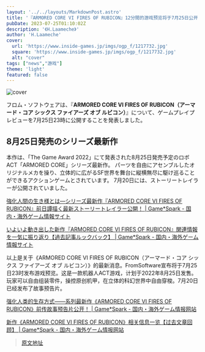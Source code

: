 ```yaml
---
layout: '../../layouts/MarkdownPost.astro'
title: '『ARMORED CORE VI FIRES OF RUBICON』12分間的游戏预览将于7月25日公开！'
pubDate: 2023-07-25T01:10:02Z
description: '《H.Laameche》'
author: 'H.Laameche'
cover:
  url: 'https://www.inside-games.jp/imgs/ogp_f/1217732.jpg'
  square: 'https://www.inside-games.jp/imgs/ogp_f/1217732.jpg'
  alt: "cover"
tags: ["news","游戏"]
theme: 'light'
featured: false
---
```


![cover](https://www.inside-games.jp/imgs/ogp_f/1217732.jpg)

<figure class="ctms-editor-twitter"><blockquote class="twitter-tweet" data-conversation=""><a href="https://twitter.com/fromsoftware_pr/status/1683480941505675269"></a></blockquote><script async="" charset="utf-8" src="https://platform.twitter.com/widgets.js"></script></figure>

フロム・ソフトウェアは、『<b>ARMORED CORE VI FIRES OF RUBICON（アーマード・コア シックス ファイアーズ オブ ルビコン）</b>』について、ゲームプレイプレビューを7月25日23時に公開することを発表しました。

## 8月25日発売のシリーズ最新作

本作は、「The Game Award 2022」にて発表された8月25日発売予定のロボACT「ARMORED CORE」シリーズ最新作。 パーツを自由にアセンブルしたオリジナルメカを操り、立体的に広がるSF世界を舞台に縦横無尽に駆け巡ることができるアクションゲームとされています。 7月20日には、ストーリートレイラーが公開されていました。

[強化人間の生き様とは―シリーズ最新作『ARMORED CORE VI FIRES OF RUBICON』前日譚描く最新ストーリートレイラー公開！   | Game*Spark - 国内・海外ゲーム情報サイト](https://www.gamespark.jp/article/2023/07/20/132252.html)

[いよいよ動き出した新作『ARMORED CORE VI FIRES OF RUBICON』関連情報を一気に振り返り【過去記事ルックバック】 | Game*Spark - 国内・海外ゲーム情報サイト](https://www.gamespark.jp/article/2023/01/09/125980.html)

以上是关于《ARMORED CORE VI FIRES OF RUBICON（アーマード・コア シックス ファイアーズ オブ ルビコン）》的最新消息。FromSoftware宣布将于7月25日23时发布游戏预览。这是一款机器人ACT游戏，计划于2022年8月25日发售。玩家可以自由组装零件，操控原创机甲，在立体的科幻世界中自由穿梭。7月20日已经发布了故事预告片。

[强化人类的生存方式——系列最新作《ARMORED CORE VI FIRES OF RUBICON》前传故事预告片公开！   | Game*Spark - 国内・海外ゲーム情报网站](https://www.gamespark.jp/article/2023/07/20/132252.html)

[新作《ARMORED CORE VI FIRES OF RUBICON》相关信息一览【过去文章回顾】 | Game*Spark - 国内・海外ゲーム情报网站](https://www.gamespark.jp/article/2023/01/09/125980.html)

>[原文地址](https://www.inside-games.jp/article/2023/07/25/147378.html)  